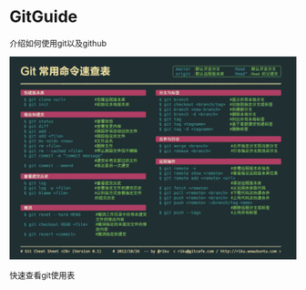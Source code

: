 # GitGuide
介绍如何使用git以及github

 ![image](https://github.com/tsingke/GitGuide/blob/master/git_cheat.png)
 
 快速查看git使用表
